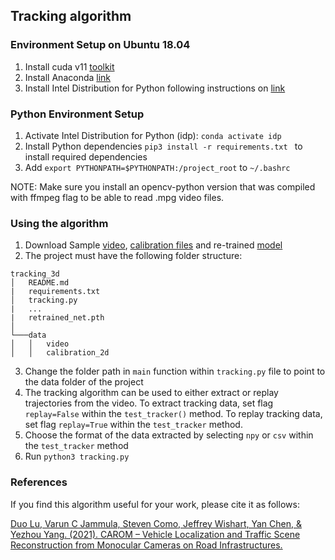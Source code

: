 ## Tracking algorithm

### Environment Setup on Ubuntu 18.04
1) Install cuda v11 [toolkit](https://developer.nvidia.com/cuda-downloads?target_os=Linux&target_arch=x86_64&Distribution=Ubuntu&target_version=18.04&target_type=deb_local)
2) Install Anaconda [link](https://www.anaconda.com/products/individual#linux)
3) Install Intel Distribution for Python following instructions on [link](https://software.intel.com/content/www/us/en/develop/articles/using-intel-distribution-for-python-with-anaconda.html)


### Python Environment Setup
1) Activate Intel Distribution for Python (idp): `conda activate idp`<br>
2) Install Python dependencies `pip3 install -r requirements.txt ` to install required dependencies <br>
3) Add `export PYTHONPATH=$PYTHONPATH:/project_root` to `~/.bashrc` <br>

NOTE: Make sure you install an opencv-python version that was compiled with ffmpeg flag to be able to read .mpg video files.


### Using the algorithm
1) Download Sample [video](https://drive.google.com/drive/folders/1TQiYoiA1uMNZHRfJPVhJXa6p-TgNV2PX?usp=sharing), [calibration files](https://drive.google.com/file/d/1Pll2jAHzyQONjZ6ThRXL4I-WMVeCfhN7/view?usp=sharing) and re-trained [model](https://www.dropbox.com/s/0j1051ie3otb77e/retrained_net.pth?dl=0)
2) The project must have the following folder structure:

```
tracking_3d
│   README.md
|   requirements.txt
│   tracking.py
|   ...
|   retrained_net.pth
│
└───data
│   │   video
│   │   calibration_2d

```
3) Change the folder path in `main` function within `tracking.py` file to point to the data folder of the project
4) The tracking algorithm can be used to either extract or replay trajectories from the video. To extract tracking data, set flag `replay=False` within the `test_tracker()` method. To replay tracking data, set flag `replay=True` within the `test_tracker` method.
5) Choose the format of the data extracted by selecting `npy` or `csv` within the `test_tracker` method
6) Run `python3 tracking.py`


### References
If you find this algorithm useful for your work, please cite it as follows: <br>

  <a href="https://arxiv.org/abs/2104.00893"> Duo Lu, Varun C Jammula, Steven Como, Jeffrey Wishart, Yan Chen, & Yezhou Yang. (2021). CAROM – Vehicle Localization and Traffic Scene Reconstruction from Monocular Cameras on Road Infrastructures. </a>